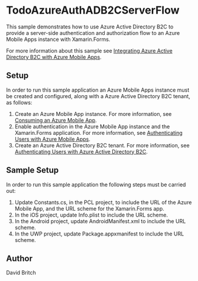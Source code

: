 TodoAzureAuthADB2CServerFlow
============================

This sample demonstrates how to use Azure Active Directory B2C to provide a server-side authentication and authorization flow to an Azure Mobile Apps instance with Xamarin.Forms.

For more information about this sample see [Integrating Azure Active Directory B2C with Azure Mobile Apps](http://developer.xamarin.com/guides/xamarin-forms/web-services/authentication/azure-ad-b2c-mobile-app/).

Setup
-----

In order to run this sample application an Azure Mobile Apps instance must be created and configured, along with a Azure Active Directory B2C tenant, as follows:

1. Create an Azure Mobile App instance. For more information, see [Consuming an Azure Mobile App](https://developer.xamarin.com/guides/xamarin-forms/web-services/consuming/azure/).
1. Enable authentication in the Azure Mobile App instance and the Xamarin.Forms application. For more information, see [Authenticating Users with Azure Mobile Apps](https://developer.xamarin.com/guides/xamarin-forms/web-services/authentication/azure/).
1. Create an Azure Active Directory B2C tenant. For more information, see [Authenticating Users with Azure Active Directory B2C](https://developer.xamarin.com/guides/xamarin-forms/web-services/authentication/azure-ad-b2c/).

Sample Setup
----------------

In order to run this sample application the following steps must be carried out:

1. Update Constants.cs, in the PCL project, to include the URL of the Azure Mobile App, and the URL scheme for the Xamarin.Forms app.
1. In the iOS project, update Info.plist to include the URL scheme.
1. In the Android project, update AndroidManifest.xml to include the URL scheme.
1. In the UWP project, update Package.appxmanifest to include the URL scheme.

Author
------

David Britch
